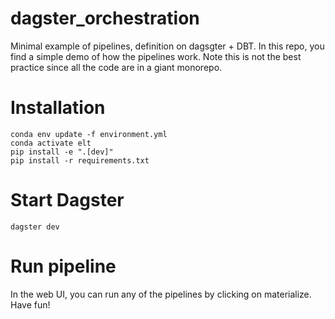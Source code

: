 # dagster_orchestration

Minimal example of pipelines, definition on dagsgter + DBT. In this repo, you find a simple demo of how the pipelines work. Note this is not the best practice since all the code are in a giant monorepo.


# Installation 

```
conda env update -f environment.yml
conda activate elt 
pip install -e ".[dev]"
pip install -r requirements.txt
```

# Start Dagster 

```
dagster dev
```

# Run pipeline 

In the web UI, you can run any of the pipelines by clicking on materialize. Have fun!